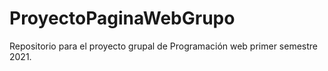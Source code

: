 # ProyectoPaginaWebGrupo
Repositorio para el proyecto grupal de Programación web  primer semestre 2021.
